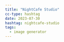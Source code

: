 ```yaml
---
title: "NightCafe Studio"
cc-type: hashtag
date: 2023-07-30
hashtag: nightcafe-studio
tags:
  - image generator
---
```


